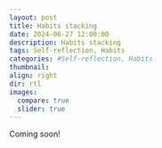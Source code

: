 ```yaml
---
layout: post
title: Habits stacking
date: 2024-06-27 12:00:00
description: Habits stacking
tags: Self-reflection, Habits
categories: #Self-reflection, Habits
thumbnail:
align: right
dir: rtl
images:
  compare: true
  slider: true
---
```


Coming soon!
